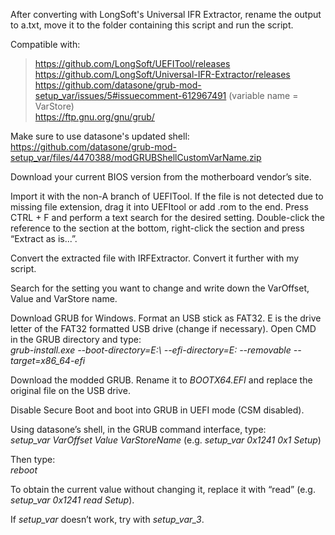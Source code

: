 After converting with LongSoft's Universal IFR Extractor, rename the output to a.txt, move it to the folder containing this script and run the script.

Compatible with:
> https://github.com/LongSoft/UEFITool/releases  
> https://github.com/LongSoft/Universal-IFR-Extractor/releases  
> https://github.com/datasone/grub-mod-setup_var/issues/5#issuecomment-612967491 (variable name = VarStore)  
> https://ftp.gnu.org/gnu/grub/  

Make sure to use datasone's updated shell: https://github.com/datasone/grub-mod-setup_var/files/4470388/modGRUBShellCustomVarName.zip  

Download your current BIOS version from the motherboard vendor’s site.

Import it with the non-A branch of UEFITool. If the file is not detected due to missing file extension, drag it into UEFItool or add .rom to the end. Press CTRL + F and perform a text search for the desired setting. Double-click the reference to the section at the bottom, right-click the section and press “Extract as is...”.

Convert the extracted file with IRFExtractor. Convert it further with my script.

Search for the setting you want to change and write down the VarOffset, Value and VarStore name.

Download GRUB for Windows. Format an USB stick as FAT32. E is the drive letter of the FAT32 formatted USB drive (change if necessary). Open CMD in the GRUB directory and type:  
*grub-install.exe --boot-directory=E:\ --efi-directory=E: --removable --target=x86_64-efi*

Download the modded GRUB. Rename it to *BOOTX64.EFI* and replace the original file on the USB drive.

Disable Secure Boot and boot into GRUB in UEFI mode (CSM disabled).

Using datasone’s shell, in the GRUB command interface, type:  
*setup_var VarOffset Value VarStoreName* (e.g. *setup_var 0x1241 0x1 Setup*)

Then type:  
*reboot*

To obtain the current value without changing it, replace it with “read” (e.g. *setup_var 0x1241 read Setup*).

If *setup_var* doesn’t work, try with *setup_var_3*.